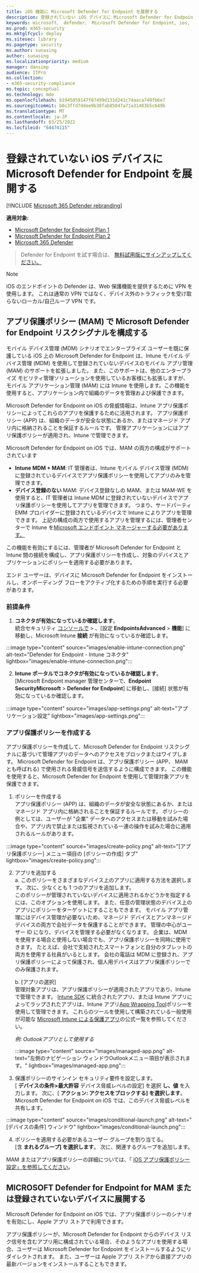 ```yaml
---
title: iOS 機能に Microsoft Defender for Endpoint を展開する
description: 登録されていない iOS デバイスに Microsoft Defender for Endpoint を展開する方法について説明します。
keywords: microsoft、 defender、 Microsoft Defender for Endpoint, ios, configure, features, ios
ms.prod: m365-security
ms.mktglfcycl: deploy
ms.sitesec: library
ms.pagetype: security
ms.author: sunasing
author: sunasing
ms.localizationpriority: medium
manager: dansimp
audience: ITPro
ms.collection:
- m365-security-compliance
ms.topic: conceptual
ms.technology: mde
ms.openlocfilehash: b1945059147f87499d131d241c74aaca749fb6e7
ms.sourcegitcommit: b0c3ffd7ddee9b30fab85047a71a31483b5c649b
ms.translationtype: MT
ms.contentlocale: ja-JP
ms.lasthandoff: 03/25/2022
ms.locfileid: "64474115"
---
```

# <a name="deploy-microsoft-defender-for-endpoint-on-unenrolled-ios-devices"></a>登録されていない iOS デバイスに Microsoft Defender for Endpoint を展開する

[!INCLUDE [Microsoft 365 Defender rebranding](../../includes/microsoft-defender.md)]

**適用対象:**
- [Microsoft Defender for Endpoint Plan 1](https://go.microsoft.com/fwlink/p/?linkid=2154037)
- [Microsoft Defender for Endpoint Plan 2](https://go.microsoft.com/fwlink/p/?linkid=2154037)
- [Microsoft 365 Defender](https://go.microsoft.com/fwlink/?linkid=2118804)

> Defender for Endpoint を試す場合は、 [無料試用版にサインアップしてください。](https://signup.microsoft.com/create-account/signup?products=7f379fee-c4f9-4278-b0a1-e4c8c2fcdf7e&ru=https://aka.ms/MDEp2OpenTrial?ocid=docs-wdatp-exposedapis-abovefoldlink)

> [!NOTE]
> iOS のエンドポイントの Defender は、Web 保護機能を提供するために VPN を使用します。 これは通常の VPN ではなく、デバイス外のトラフィックを受け取らないローカル/自己ループ VPN です。

## <a name="configure-microsoft-defender-for-endpoint-risk-signals-in-app-protection-policy-mam"></a>アプリ保護ポリシー (MAM) で Microsoft Defender for Endpoint リスクシグナルを構成する

モバイル デバイス管理 (MDM) シナリオでエンタープライズ ユーザーを既に保護している iOS 上の Microsoft Defender for Endpoint は、Intune モバイル デバイス管理 (MDM) を使用して登録されていないデバイスのモバイル アプリ管理 (MAM) のサポートを拡張しました。 また、このサポートは、他のエンタープライズ モビリティ管理ソリューションを使用しているお客様にも拡張しますが、モバイル アプリケーション管理 (MAM) には Intune を使用します。この機能を使用すると、アプリケーション内で組織のデータを管理および保護できます。

Microsoft Defender for Endpoint on iOS の脅威情報は、Intune アプリ保護ポリシーによってこれらのアプリを保護するために活用されます。 アプリ保護ポリシー (APP) は、組織のデータが安全な状態にあるか、またはマネージド アプリ内に格納されることを保証するルールです。 管理アプリケーションにはアプリ保護ポリシーが適用され、Intune で管理できます。  

Microsoft Defender for Endpoint on iOS では、MAM の両方の構成がサポートされています
- **Intune MDM + MAM**: IT 管理者は、Intune モバイル デバイス管理 (MDM) に登録されているデバイスでアプリ保護ポリシーを使用してアプリのみを管理できます。
- **デバイス登録のない** MAM: デバイス登録なしの MAM、または MAM-WE を使用すると、IT 管理者は Intune MDM [](/mem/intune/app/app-protection-policy) に登録されていないデバイスでアプリ保護ポリシーを使用してアプリを管理できます。 つまり、サードパーティ EMM プロバイダーに登録されているデバイスで Intune によりアプリを管理できます。 上記の構成の両方で使用するアプリを管理するには、管理者センターで Intune を[Microsoft エンドポイント マネージャーする必要があります。](https://go.microsoft.com/fwlink/?linkid=2109431)

この機能を有効にするには、管理者が Microsoft Defender for Endpoint と Intune 間の接続を構成し、アプリ保護ポリシーを作成し、対象のデバイスとアプリケーションにポリシーを適用する必要があります。 
 
エンド ユーザーは、デバイスに Microsoft Defender for Endpoint をインストールし、オンボーディング フローをアクティブ化するための手順を実行する必要があります。

### <a name="pre-requisites"></a>前提条件

1. **コネクタが有効になっているか確認します**。 <br> 統合セキュリティ [コンソールで](https://security.microsoft.com) > 、[設定 **EndpointsAdvanced** >  **機能**] に移動し、Microsoft Intune **接続** が有効になっているか確認します。

  :::image type="content" source="images/enable-intune-connection.png" alt-text="Defender for Endpoint - Intune コネクタ" lightbox="images/enable-intune-connection.png":::

  
2. **Intune ポータルでコネクタが有効になっているか確認します**。 <br> [Microsoft Endpoint manager 管理センターで、[](https://go.microsoft.com/fwlink/?linkid=2109431)**Endpoint SecurityMicrosoft** >  **Defender for Endpoint**] に移動し、[接続] 状態が有効になっているか確認します。

  :::image type="content" source="images/app-settings.png" alt-text="アプリケーション設定" lightbox="images/app-settings.png":::

### <a name="create-an-app-protection-policy"></a>アプリ保護ポリシーを作成する
 
アプリ保護ポリシーを作成して、Microsoft Defender for Endpoint リスクシグナルに基づいて管理アプリのデータへのアクセスをブロックまたはワイプします。
Microsoft Defender for Endpoint は、アプリ保護ポリシー (APP、 MAM とも呼ばれる) で使用される脅威信号を送信するように構成できます。 この機能を使用すると、Microsoft Defender for Endpoint を使用して管理対象アプリを保護できます。

1. ポリシーを作成する <br>
アプリ保護ポリシー (APP) は、組織のデータが安全な状態にあるか、またはマネージド アプリ内に格納されることを保証するルールです。 ポリシーの例としては、ユーザーが "企業" データへのアクセスまたは移動を試みた場合や、アプリ内で禁止または監視されている一連の操作を試みた場合に適用されるルールがあります。 

:::image type="content" source="images/create-policy.png" alt-text="[アプリ保護ポリシー] メニュー項目の [ポリシーの作成] タブ" lightbox="images/create-policy.png":::

2. アプリを追加する <br>
    a.  このポリシーをさまざまなデバイス上のアプリに適用する方法を選択します。 次に、少なくとも 1 つのアプリを追加します。 <br>
    このポリシーが管理されていないデバイスに適用されるかどうかを指定するには、このオプションを使用します。 また、任意の管理状態のデバイス上のアプリにポリシーをターゲットにすることもできます。
モバイル アプリ管理にはデバイス管理が必要ないため、マネージド デバイスとアンマネージド デバイスの両方で会社データを保護することができます。 管理の中心がユーザー ID になり、デバイスを管理する必要がなくなります。 企業は、MDM を使用する場合と使用しない場合でも、アプリ保護ポリシーを同時に使用できます。 たとえば、会社で支給されたスマートフォンと自分のタブレットの両方を使用する社員がいるとします。 会社の電話は MDM に登録され、アプリ保護ポリシーによって保護され、個人用デバイスはアプリ保護ポリシーでのみ保護されます。

    b. [アプリの選択]<br>
    管理対象アプリは、アプリ保護ポリシーが適用されたアプリであり、Intune で管理できます。 [Intune SDK](/mem/intune/developer/app-sdk) に統合されたアプリ、または Intune アプリによってラップされたアプリは、Intune アプリ[App Wrapping Tool](/mem/intune/developer/apps-prepare-mobile-application-management)ポリシーを使用して管理できます。 これらのツールを使用して構築されている一般使用が可能な [Microsoft Intune による保護アプリ](/mem/intune/apps/apps-supported-intune-apps)の公式一覧を参照してください。

    *例: Outlookアプリとして使用する*

     :::image type="content" source="images/managed-app.png" alt-text="左側のナビゲーション ウィンドウOutlookメニュー項目が表示されます。" lightbox="images/managed-app.png":::
  

 3. 保護ポリシーのサインイン セキュリティ要件を設定します。 <br>
[ **デバイスの条件>最大許容** デバイス脅威レベルの設定] を選択 **し、値** を入力します。 次に、[  **アクション: アクセスをブロックする] を選択します**。 Microsoft Defender for Endpoint on iOS では、このデバイス脅威レベルを共有します。

    
   :::image type="content" source="images/conditional-launch.png" alt-text="[デバイスの条件] ウィンドウ" lightbox="images/conditional-launch.png":::

4. ポリシーを適用する必要があるユーザー グループを割り当てる。<br>
  [含 **まれるグループ] を選択します**。 次に、関連するグループを追加します。 


MAM またはアプリ保護ポリシーの詳細については、「 [iOS アプリ保護ポリシー設定」を参照してください](/mem/intune/apps/app-protection-policy-settings-ios)。

## <a name="deploy-microsoft-defender-for-endpoint-for-mam-or-on-unenrolled-devices"></a>MICROSOFT Defender for Endpoint for MAM または登録されていないデバイスに展開する

Microsoft Defender for Endpoint on iOS では、アプリ保護ポリシーのシナリオを有効にし、Apple アプリ ストアで利用できます。

アプリ保護ポリシーが、Microsoft Defender for Endpoint からのデバイス リスク信号を含むアプリ用に構成されている場合、そのようなアプリを使用する場合、ユーザーは Microsoft Defender for Endpoint をインストールするようにリダイレクトされます。 また、ユーザーは Apple アプリ ストアから直接アプリの最新バージョンをインストールすることもできます。
